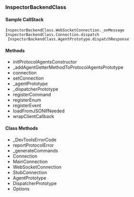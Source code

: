 ### InspectorBackendClass

#### Sample CallStack
```
InspectorBackendClass.WebSocketConnection._onMessage
InspectorBackendClass.Connection.dispatch
 InspectorBackendClass.AgentPrototype.dispatchResponse

```


#### Methods
+ initProtocolAgentsConstructor
+ _addAgentGetterMethodToProtocolAgentsPrototype
+ connection
+ setConnection
+ _agentPrototype
+ _dispatcherPrototype
+ registerCommand
+ registerEnum
+ registerEvent
+ loadFromJSONIfNeeded
+ wrapClientCallback

#### Class Methods
+ _DevToolsErrorCode
+ reportProtocolError
+ _generateCommands
+ Connection
+ MainConnection
+ WebSocketConnection
+ StubConnection
+ AgentPrototype
+ DispatcherPrototype
+ Options
